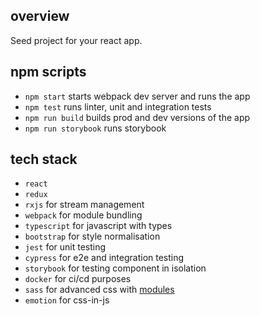 ## overview 
Seed project for your react app.

## npm scripts
- `npm start` starts webpack dev server and runs the app
- `npm test` runs linter, unit and integration tests
- `npm run build` builds prod and dev versions of the app
- `npm run storybook` runs storybook

## tech stack
- `react`
- `redux`
- `rxjs` for stream management
- `webpack` for module bundling
- `typescript` for javascript with types
- `bootstrap` for style normalisation
- `jest` for unit testing
- `cypress` for e2e and integration testing
- `storybook` for testing component in isolation
- `docker` for ci/cd purposes
- `sass` for advanced css with [modules](https://css-tricks.com/introducing-sass-modules/)
- `emotion` for css-in-js
